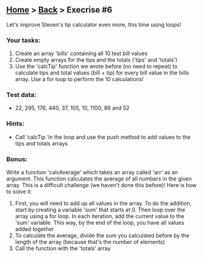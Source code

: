 ## [Home](../../../README.md) > [Back](../lesson.md) > Execrise #6

Let's improve Steven's tip calculator even more, this time using loops!

### Your tasks:

1. Create an array 'bills' containing all 10 test bill values
2. Create empty arrays for the tips and the totals ('tips' and 'totals')
3. Use the 'calcTip' function we wrote before (no need to repeat) to calculate tips and total values (bill + tip) for every bill value in the bills array. Use a for loop to perform the 10 calculations!

### Test data:

- 22, 295, 176, 440, 37, 105, 10, 1100, 86 and 52

### Hints:

- Call ‘calcTip ‘in the loop and use the push method to add values to the tips and totals arrays

### Bonus:

Write a function 'calcAverage' which takes an array called 'arr' as an argument. This function calculates the average of all numbers in the given array. This is a difficult challenge (we haven't done this before)! Here is how to solve it:

1.  First, you will need to add up all values in the array. To do the addition, start by creating a variable 'sum' that starts at 0. Then loop over the array using a for loop. In each iteration, add the current value to the 'sum' variable. This way, by the end of the loop, you have all values added together
2.  To calculate the average, divide the sum you calculated before by the length of the array (because that's the number of elements)
3.  Call the function with the 'totals' array
